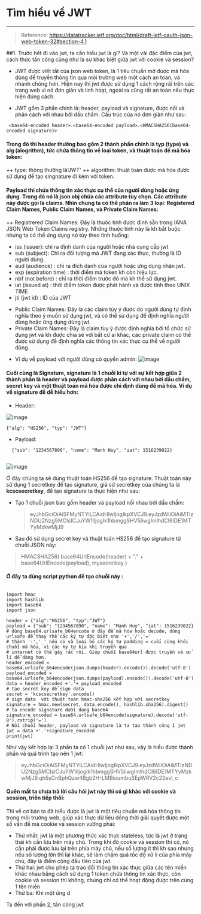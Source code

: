 # Tìm hiểu về JWT
<hr>

> Reference: https://datatracker.ietf.org/doc/html/draft-ietf-oauth-json-web-token-32#section-4.1

##1. Trước hết đi vào jwt, ta cần hiểu jwt là gì? Và một vài đặc điểm của jwt, cách thức tấn công cũng như là sự khác biệt giữa jwt với cookie và session?

- JWT được viết tắt của json web token, là 1 tiêu chuẩn mở được mã hóa dùng để truyền thông tin qua môi trường web một cách an toàn, và nhanh chóng hơn.
Hiện nay thì jwt được sử dụng 1 cách rộng rãi trên các trang web vì nó đơn giản và linh hoạt, ngoài ra cũng rất an toàn nếu thực hiện đúng cách. 

- JWT gồm 3 phần chính là: header, payload và signature, được nối và phân cách với nhau bởi dấu chấm. Cấu trúc của nó đơn giản như sau:

```
 <base64-encoded header>.<base64-encoded payload>.<HMACSHA256(base64-encoded signature)>    
```
#### Trong đó thì header thường bao gồm 2 thành phần chính là typ (type) và alg (alogrithm), tức chứa thông tin về loại token, và thuật toán để mã hóa token:
  ++ type: thông thường là'JWT' 
  ++ algorithm: thuật toán được mã hóa được sử dụng để tạo singnature đi kèm với token.
#### Payload thì chứa thông tin xác thực cụ thể của người dùng hoặc ứng dụng. Trong đó nó là json obj chứa các attribute tùy chọn. Các attribute này được gọi là claims. Nhìn chung ta có thể phân ra làm 3 loại: Registered Claim Names, Public Claim Names, và Private Claim Names:
  ++ Registrered Claim Names: Đây là thuộc tính được định sẵn  trong IANA JSON Web Token Claims registry. Những thuộc tính này là kh bắt buộc nhưng ta có thể
  ứng dụng nó tùy theo tình huống:
   - iss (issuer): chỉ ra định danh của người hoặc nhà cung cấp jwt
   - sub (subject): Chỉ ra đối tượng mà JWT đang xác thực, thường là ID người dùng.
   - aud (audience) : chỉ ra đích danh của người hoặc ứng dụng nhận jwt.
   - exp (expiration time) : thời điểm mà token kh còn hiệu lực.
   - nbf (not before) : chỉ ra thời điểm trước đó mà kh thể sử dụng jwt.
   - iat (issued at) : thời điểm token được phát hành và được tính theo UNIX TIME
   - jti (jwt id) : ID của JWT
  + Public Claim Names: Đây là các claim tùy ý được do người dùng tự định nghĩa theo ý muốn sử dụng jwt, và có thể sử dụng để định nghĩa người dùng hoặc ứng 
  dụng dùng jwt. 
  + Private Claim Names: Đây là claim tùy ý được định nghĩa bởi tổ chức sử dụng jwt và kh được chia sẻ với bất cứ ai khác, các private claim có thể được sử dụng để định nghĩa các thông tin xác thực cụ thể về người dùng.
  - Ví dụ về payload với người dùng có quyền admin:
  ![image](https://user-images.githubusercontent.com/104350480/219039888-b987c874-6f59-428a-b918-1da543fa78f9.png)
  
#### Cuối cùng là Signature, signature là 1 chuỗi kí tự với sự kết hợp giữa 2 thành phần là header và payload được phân cách với nhau bởi dấu chấm, secret key và một thuật toán mã hóa được chỉ định dùng để mã hóa.  Ví dụ về signature để dễ hiểu hơn:
  
  + Header: 
  
  
  ![image](https://user-images.githubusercontent.com/104350480/219042363-4e9fccc9-b130-4d74-8953-0308cd3901e7.png)
 
 ```
 {"alg": "HS256", "typ": "JWT"}

```


  + Payload: 

  ```
    {"sub": "1234567890", "name": "Manh Huy", "iat": 1516239022}
    
  ```
  
  ![image](https://user-images.githubusercontent.com/104350480/219042511-2edfdf27-eb98-4415-8cb1-ff565b452c14.png)
  
  Ở đây chúng ta sẽ dùng thuật toán HS256 để tạo signature. Thuật toán này sử dụng 1 secretkey để tạo signature, giả sử secretkey của chúng ta là 
  **kcscsecretkey**, để tạo signature ta thực hiện như sau: 
  - Tạo 1 chuỗi json bao gồm header và payload nối nhau bởi dấu chấm: 
    > eyJhbGciOiAiSFMyNTYiLCAidHlwIjogIkpXVCJ9.eyJzdWIiOiAiMTIzNDU2Nzg5MCIsICJuYW1lIjogIk1hbmggSHV5IiwgImlhdCI6IDE1MTYyMzkwMjJ9

  - Sau đó sử dụng secret key và thuật toán HS256 để tạo signature từ chuỗi JSON này:
  > HMACSHA256(
  base64UrlEncode(header) + "." +
  base64UrlEncode(payload),
  mysecretkey )
  
  #### Ở đây ta dùng script python để tạo chuỗi này :
  
  ```
  
  import hmac
import hashlib
import base64
import json

header = {"alg":"HS256", "typ":"JWT"}
payload = {"sub": "1234567890", "name": "Manh Huy", "iat": 1516239022}
# dùng base64.urlsafe_b64encode ở đây để mã hóa hoặc decode, dùng urlsafe để thay thế các ký tự đặc biệt như '+','/','='
# thành '-','_' nếu có và loại bỏ các ký tự padding = cuối cùng khỏi chuỗi mã hóa, vì các ký tự kia khi truyền qua
# internet có thể gây rắc rối. Giúp chuỗi base64url được truyền và xử lí dễ dàng hơn.
header_encoded = base64.urlsafe_b64encode(json.dumps(header).encode()).decode('utf-8')
payload_encoded = base64.urlsafe_b64encode(json.dumps(payload).encode()).decode('utf-8')
data = header_encoded +'.'+ payload_encoded
# tạo secret key để sign data
secret = 'kcscsecretkey'.encode()
# sign data  với thuật toán hmac-sha256 kết hợp với secretkey
signature = hmac.new(secret, data.encode(), hashlib.sha256).digest()
# ta encode signature dưới dạng base64
signature_encoded = base64.urlsafe_b64encode(signature).decode('utf-8').rstrip('=')
# Nối chuỗi header, payload và signature là ta tạo thành công 1 jwt
jwt = data +'.'+signature_encoded
print(jwt)

```

Như vậy kết hợp lại 3 phần ta có 1 chuỗi jwt như sau, vậy là hiểu được thành phần và quá trình tạo nên 1 jwt:
> eyJhbGciOiAiSFMyNTYiLCAidHlwIjogIkpXVCJ9.eyJzdWIiOiAiMTIzNDU2Nzg5MCIsICJuYW1lIjogIk1hbmggSHV5IiwgImlhdCI6IDE1MTYyMzkwMjJ9.qh5sCnBphQzw4Bgb2H-LMBioumbuSEpWRV2c22evI_c

#### Quên mất ta chưa trả lời câu hỏi jwt này thì có gì khác với cookie và session, triển tiếp thôi: 

Thì về cơ bản ta đã hiểu được là jwt là một tiêu chuẩn mã hóa thông tin trong môi trường web, giúp xác thực dữ liệu đồng thời giải quyết được một số vấn
đề mà cookie và session vướng phải:
- Thứ nhất: jwt là một phương thức xác thực stateless, tức là jwt ở trạng thái kh cần lưu trên máy chủ. Trong khi đó cookie và session thì có, nó cần phải 
được lưu lại trên phía máy chủ, nếu số lượng ít thì kh sao nhưng nếu số lượng lớn thì lại khác, sẽ làm chậm quá tốc độ xử lí của phía máy chủ, đây là điểm 
cộng đầu tiên của jwt.
- Thứ hai: jwt cho phép ta trao đổi thông tin xác thực giữa các tên miền khác nhau bằng cách sử dụng 1 token chứa thông tin xác thực, còn cookie và session thì không, chúng chỉ có thể hoạt động được trên cùng 1 tên miền
- Thứ ba: Khi một ứng d
  
Ta đến với phần 2, tấn công jwt

